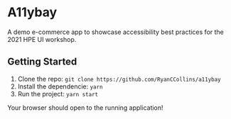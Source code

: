 # A11ybay

A demo e-commerce app to showcase accessibility best practices for the 2021 HPE UI workshop.

## Getting Started
1. Clone the repo: `git clone https://github.com/RyanCCollins/a11ybay`
1. Install the dependencie: `yarn`
1. Run the project: `yarn start`

Your browser should open to the running application!
